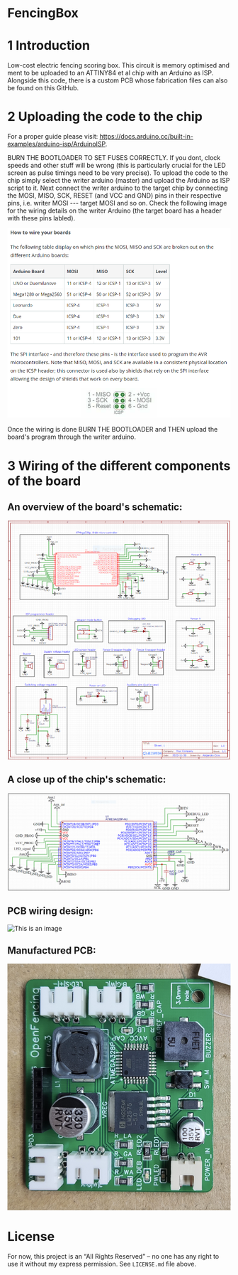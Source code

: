 # FencingBox

# 1 Introduction
Low-cost electric fencing scoring box. This circuit is memory optimised and ment to be uploaded to an ATTINY84 et al chip with an Arduino as ISP. Alongside this code, there is a custom PCB whose fabrication files can also be found on this GitHub.   

# 2 Uploading the code to the chip
For a proper guide please visit: https://docs.arduino.cc/built-in-examples/arduino-isp/ArduinoISP.

BURN THE BOOTLOADER TO SET FUSES CORRECTLY. If you dont, clock speeds and other stuff will be wrong (this is particularly crucial for the LED screen as pulse timings need to be very precise). To upload the code to the chip simply select the writer arduino (master) and upload the Arduino as ISP script to it. Next connect the writer arduino to the target chip by connecting the MOSI, MISO, SCK, RESET  (and VCC and GND) pins in their respective pins, i.e. writer MOSI --- target MOSI and so on. Check the following image for the wiring details on the writer Arduino (the target board has a header with these pins labled).

![This is an image](https://github.com/acroscarrillo/FencingBox/blob/main/readme_files/ICSP_explanation.png)

Once the wiring is done BURN THE BOOTLOADER and THEN upload the board's program through the writer arduino.


# 3 Wiring of the different components of the board
## An overview of the board's schematic:

![This is an image](https://github.com/acroscarrillo/FencingBox/blob/main/readme_files/schematic_diagram.PNG)

## A close up of the chip's schematic:

![This is an image](https://github.com/acroscarrillo/FencingBox/blob/main/readme_files/chip_wiring.PNG)

## PCB wiring design:

![This is an image](https://github.com/acroscarrillo/FencingBox/blob/main/readme_filespcb_wiring_design.jpeg)


## Manufactured PCB:

![This is an image](https://github.com/acroscarrillo/FencingBox/blob/main/readme_files/pcb_picture.jpeg)

# License
For now, this project is an “All Rights Reserved” – no one has any right to use it without my express permission. See `LICENSE.md` file above.
